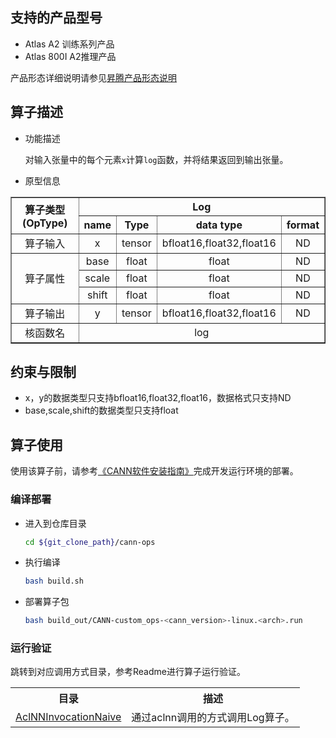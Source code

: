 ## 支持的产品型号

- Atlas A2 训练系列产品
- Atlas 800I A2推理产品

产品形态详细说明请参见[昇腾产品形态说明](http://www.hiascend.com/document/redirect/CannCommunityProductForm)

## 算子描述
- 功能描述

  对输入张量中的每个元素`x`计算`log`函数，并将结果返回到输出张量。

- 原型信息

<table border="1">
  <tr>
    <th align="center" rowspan="2">算子类型(OpType)</th>
    <th colspan="4" align="center">Log</th>
  </tr>
  <tr>
    <th align="center">name</th>
    <th align="center">Type</th>
    <th align="center">data type</th>
    <th align="center">format</th>
  </tr>
  
  <tr>
    <td rowspan="1" align="center">算子输入</td>
    <td align="center">x</td>
    <td align="center">tensor</td>
    <td align="center">bfloat16,float32,float16</td>
    <td align="center">ND</td>
  </tr>
  
  <tr>
    <td rowspan="3" align="center">算子属性</td>
    <td align="center">base</td>
    <td align="center">float</td>
    <td align="center">float</td>
    <td align="center">ND</td>
  </tr>
  <tr>
    <td align="center">scale</td>
    <td align="center">float</td>
    <td align="center">float</td>
    <td align="center">ND</td>
  </tr>
  <tr>
    <td align="center">shift</td>
    <td align="center">float</td>
    <td align="center">float</td>
    <td align="center">ND</td>
  </tr>
  
  <tr>
    <td rowspan="1" align="center">算子输出</td>
    <td align="center">y</td>
    <td align="center">tensor</td>
    <td align="center">bfloat16,float32,float16</td>
    <td align="center">ND</td>
  </tr>
  
  <tr>
    <td align="center">核函数名</td>
    <td colspan="4" align="center">log</td>
  </tr>
</table>

## 约束与限制
- x，y的数据类型只支持bfloat16,float32,float16，数据格式只支持ND
- base,scale,shift的数据类型只支持float

## 算子使用
使用该算子前，请参考[《CANN软件安装指南》](https://hiascend.com/document/redirect/CannCommunityInstSoftware)完成开发运行环境的部署。

### 编译部署
  - 进入到仓库目录

    ```bash
    cd ${git_clone_path}/cann-ops
    ```

  - 执行编译

    ```bash
    bash build.sh
    ```

  - 部署算子包

    ```bash
    bash build_out/CANN-custom_ops-<cann_version>-linux.<arch>.run
    ```

### 运行验证
跳转到对应调用方式目录，参考Readme进行算子运行验证。
<table>
    <th>目录</th><th>描述</th>
    <tr>
        <td><a href="./examples/AclNNInvocationNaive"> AclNNInvocationNaive</td><td>通过aclnn调用的方式调用Log算子。</td>
    </tr>
</table>
